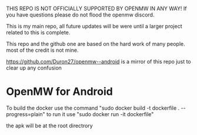 THIS REPO IS NOT OFFICIALLY SUPPORTED BY OPENMW IN ANY WAY!
If you have questions please do not flood the openmw discord.

This is my main repo, all future updates will be were until a larger project related to this is complete.

This repo and the github  one are based on the hard work of many people. most of the credit is not mine.

https://github.com/Duron27/openmw--android
is a mirror of this repo just to clear up any confusion



# OpenMW for Android

To build the docker use the command "sudo docker build -t dockerfile . --progress=plain"
to run it use "sudo docker run -it dockerfile"

the apk will be at the root directrory